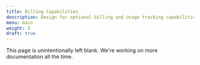 ```yaml
---
title: Billing Capabilities
description: Design for optional billing and usage tracking capabilities
menu: main
weight: 5
draft: true
---
```


This page is unintentionally left blank. We're working on more documentation all the time.
